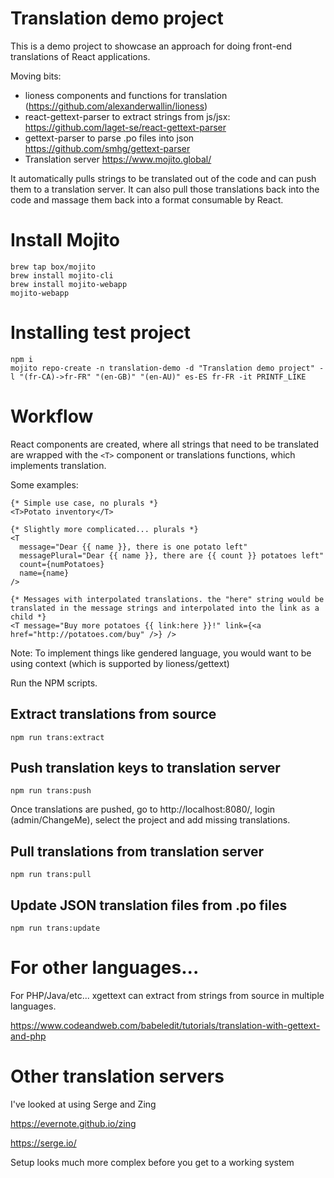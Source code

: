 # Translation demo project

This is a demo project to showcase an approach for doing front-end translations of React applications.


Moving bits: 
* lioness components and functions for translation (https://github.com/alexanderwallin/lioness)
* react-gettext-parser to extract strings from js/jsx: https://github.com/laget-se/react-gettext-parser
* gettext-parser to parse .po files into json https://github.com/smhg/gettext-parser
* Translation server https://www.mojito.global/

It automatically pulls strings to be translated out of the code and can push them to a translation server. It can also pull those translations back into the code and massage them back into a format consumable by React.


# Install Mojito

```
brew tap box/mojito
brew install mojito-cli
brew install mojito-webapp
mojito-webapp
```


# Installing test project

```
npm i 
mojito repo-create -n translation-demo -d "Translation demo project" -l "(fr-CA)->fr-FR" "(en-GB)" "(en-AU)" es-ES fr-FR -it PRINTF_LIKE
```

# Workflow

React components are created, where all strings that need to be translated are wrapped with the `<T>` component or translations functions, which implements translation.

Some examples:

```
{* Simple use case, no plurals *}
<T>Potato inventory</T>

{* Slightly more complicated... plurals *}
<T
  message="Dear {{ name }}, there is one potato left"
  messagePlural="Dear {{ name }}, there are {{ count }} potatoes left"
  count={numPotatoes}
  name={name}
/>

{* Messages with interpolated translations. the "here" string would be translated in the message strings and interpolated into the link as a child *}
<T message="Buy more potatoes {{ link:here }}!" link={<a href="http://potatoes.com/buy" />} />
```

Note: To implement things like gendered language, you would want to be using context (which is supported by lioness/gettext)

Run the NPM scripts.

## Extract translations from source

```
npm run trans:extract
```

## Push translation keys to translation server

```
npm run trans:push
```

Once translations are pushed, go to http://localhost:8080/, login (admin/ChangeMe), select the project and add missing translations.

## Pull translations from translation server

```
npm run trans:pull
```

## Update JSON translation files from .po files

```
npm run trans:update
```



# For other languages...

For PHP/Java/etc... xgettext can extract from strings from source in multiple languages. 

https://www.codeandweb.com/babeledit/tutorials/translation-with-gettext-and-php


# Other translation servers

I've looked at using Serge and Zing

https://evernote.github.io/zing

https://serge.io/

Setup looks much more complex before you get to a working system